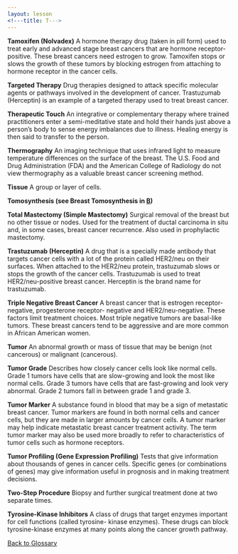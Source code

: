 ```yaml
---
layout: lesson
<!---title: T--->
---
```


<a name="top"></a>

**Tamoxifen (Nolvadex)** 
A hormone therapy drug (taken in pill form) used to treat early and advanced stage breast cancers that are hormone receptor-positive. These breast cancers need estrogen to grow. Tamoxifen stops or slows the growth of these tumors by blocking estrogen from attaching to hormone receptor in the cancer cells.

**Targeted Therapy** 
Drug therapies designed to attack specific molecular agents or pathways involved in the development of cancer. Trastuzumab (Herceptin) is an example of a targeted therapy used to treat breast cancer.

**Therapeutic Touch** 
An integrative or complementary therapy where trained practitioners enter a semi-meditative state and hold their hands just above a person’s body to sense energy imbalances due to illness. Healing energy is then said to transfer to the person.

**Thermography** 
An imaging technique that uses infrared light to measure temperature differences on the surface of the breast. The U.S. Food and Drug Administration (FDA) and the American College of Radiology do not view thermography as a valuable breast cancer screening method.

**Tissue** 
A group or layer of cells.

**Tomosynthesis (see  Breast Tomosynthesis in [B](/{{page.root}}/myhthelperEduContent/B/index.html))** 
 
**Total Mastectomy (Simple Mastectomy)** 
Surgical removal of the breast but no other tissue or nodes. Used for the treatment of ductal carcinoma in situ and, in some cases, breast cancer recurrence. Also used in prophylactic mastectomy.

**Trastuzumab (Herceptin)** 
A drug that is a specially made antibody that targets cancer cells with a lot of the protein called HER2/neu on their surfaces. When attached to the HER2/neu protein, trastuzumab slows or stops the growth of the cancer cells. Trastuzumab is used to treat HER2/neu-positive breast cancer. Herceptin is the brand name for trastuzumab.

**Triple Negative Breast Cancer** 
A breast cancer that is estrogen receptor-negative, progesterone receptor- negative and HER2/neu-negative. These factors limit treatment choices. Most triple negative tumors are basal-like tumors. These breast cancers tend to be aggressive and are more common in African American women.

**Tumor** 
An abnormal growth or mass of tissue that may be benign (not cancerous) or malignant (cancerous).

**Tumor Grade** 
Describes how closely cancer cells look like normal cells. Grade 1 tumors have cells that are slow-growing and look the most like normal cells. Grade 3 tumors have cells that are fast-growing and look very abnormal. Grade 2 tumors fall in between grade 1 and grade 3.

**Tumor Marker** 
A substance found in blood that may be a sign of metastatic breast cancer. Tumor markers are found in both normal cells and cancer cells, but they are made in larger amounts by cancer cells. A tumor marker may help indicate metastatic breast cancer treatment activity. The term tumor marker may also be used more broadly to refer to characteristics of tumor cells such as hormone receptors.

**Tumor Profiling (Gene Expression Profiling)** 
Tests that give information about thousands of genes in cancer cells. Specific genes (or combinations of genes) may give information useful in prognosis and in making treatment decisions.

**Two-Step Procedure** 
Biopsy and further surgical treatment done at two separate times.
 
**Tyrosine-Kinase Inhibitors** 
A class of drugs that target enzymes important for cell functions (called tyrosine- kinase enzymes). These drugs can block tyrosine-kinase enzymes at many points along the cancer growth pathway.

<!--a href="#top">Back to top of page</a-->
<a href="https://scnslabutsa.github.io/myhthelperEduContent/Glossary/index.html">Back to Glossary</a>
